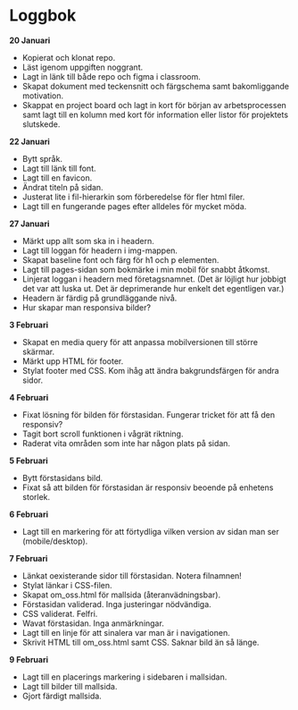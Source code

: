 # Loggbok

**20 Januari**
* Kopierat och klonat repo. 
* Läst igenom uppgiften noggrant.
* Lagt in länk till både repo och figma i classroom.
* Skapat dokument med teckensnitt och färgschema samt bakomliggande motivation.
* Skappat en project board och lagt in kort för början av arbetsprocessen samt lagt till en kolumn med kort för information eller listor för projektets slutskede. 

**22 Januari**
* Bytt språk.
* Lagt till länk till font.
* Lagt till en favicon.
* Ändrat titeln på sidan.
* Justerat lite i fil-hierarkin som förberedelse för fler html filer.
* Lagt till en fungerande pages efter alldeles för mycket möda.

**27 Januari**
* Märkt upp allt som ska in i headern.
* Lagt till loggan för headern i img-mappen.
* Skapat baseline font och färg för h1 och p elementen.
* Lagt till pages-sidan som bokmärke i min mobil för snabbt åtkomst.
* Linjerat loggan i headern med företagsnamnet. (Det är löjligt hur jobbigt det var att luska ut. Det är deprimerande hur enkelt det egentligen var.)
* Headern är färdig på grundläggande nivå.
* Hur skapar man responsiva bilder?

**3 Februari**
* Skapat en media query för att anpassa mobilversionen till större skärmar.
* Märkt upp HTML för footer.
* Stylat footer med CSS. Kom ihåg att ändra bakgrundsfärgen för andra sidor.

**4 Februari**
* Fixat lösning för bilden för förstasidan. Fungerar tricket för att få den responsiv?
* Tagit bort scroll funktionen i vågrät riktning.
* Raderat vita områden som inte har någon plats på sidan.

**5 Februari**
* Bytt förstasidans bild.
* Fixat så att bilden för förstasidan är responsiv beoende på enhetens storlek.

**6 Februari**
* Lagt till en markering för att förtydliga vilken version av sidan man ser (mobile/desktop).

**7 Februari**
* Länkat oexisterande sidor till förstasidan. Notera filnamnen!
* Stylat länkar i CSS-filen.
* Skapat om_oss.html för mallsida (återanvädningsbar).
* Förstasidan validerad. Inga justeringar nödvändiga.
* CSS validerat. Felfri.
* Wavat förstasidan. Inga anmärkningar.
* Lagt till en linje för att sinalera var man är i navigationen.
* Skrivit HTML till om_oss.html samt CSS. Saknar bild än så länge.

**9 Februari**
* Lagt till en placerings markering i sidebaren i mallsidan.
* Lagt till bilder till mallsida.
* Gjort färdigt mallsida.
